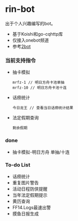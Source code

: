 # rin-bot
出于个人兴趣编写的bot。

+ 基于Koishi和go-cqhttp库
+ 仅接入onebot频道
+ 参考[2bot](https://github.com/idlist/2bot-v4)


### 当前支持指令
+ 抽卡模拟
    ```
    mrfz-1 // 明日方舟卡池单抽
    mrfz-10 // 明日方舟卡池十连
    ```

+ 话痨统计
    ```
    今日龙王 // 查看当日话痨统计结果
    ```

+ 法定假期查询
    ```
    剩余假期
    ```


### done
+ 抽卡模拟-明日方舟 单抽/十连

### To-do List
+ 话痨统计
+ 重复图片警告
+ 活动日程防侠提醒
+ 当年法定假期提示
+ 黄历查询
+ FF14.Logs最速出警
+ 摸鱼日报生成




